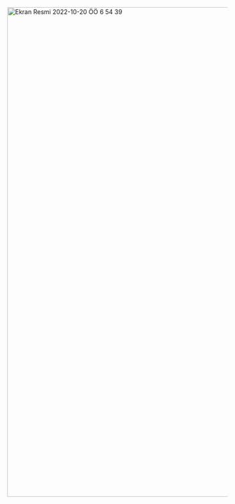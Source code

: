 <img width="1119" alt="Ekran Resmi 2022-10-20 ÖÖ 6 54 39" src="https://user-images.githubusercontent.com/94466351/196852718-d206d2cc-55d3-4231-8ec6-f30d9f98ccad.png">
